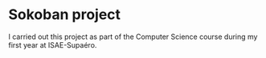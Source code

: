 # Sokoban project

I carried out this project as part of the Computer Science course during my first year at ISAE-Supaéro.
